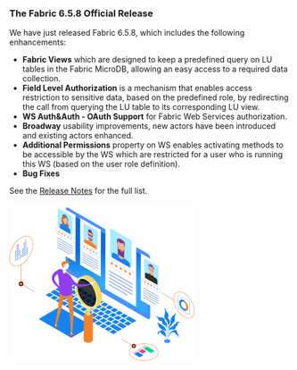 ### The Fabric 6.5.8 Official Release

We have just released Fabric 6.5.8, which includes the following enhancements:

* **Fabric Views**  which are designed to keep a predefined query on LU tables in the Fabric MicroDB, allowing an easy access to a required data collection.
* **Field Level Authorization** is a mechanism that enables access restriction to sensitive data, based on the predefined role, by redirecting the call from querying the LU table to its corresponding LU view.
* **WS Auth&Auth - OAuth Support** for Fabric Web Services authorization.
* **Broadway** usability improvements, new actors have been introduced and existing actors enhanced. 
* **Additional Permissions** property on WS enables activating methods to be accessible by the WS which are restricted for a user who is running this WS (based on the user role definition).
* **Bug Fixes**

See the [Release Notes](https://support.k2view.com/Academy/Release_Notes_And_Upgrade/V6.5/Fabric_Release_Notes_V6.5.8.pdf.html) for the full list.

<img src="images/img5.png" alt="image" style="zoom: 67%;" />
